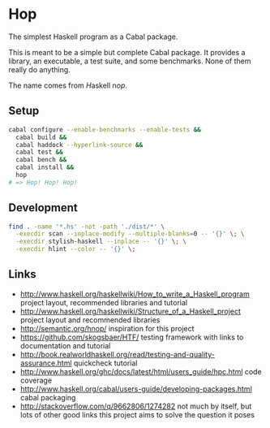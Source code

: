 # Hop

The simplest Haskell program as a Cabal package.

This is meant to be a simple but complete Cabal package. It provides a library,
an executable, a test suite, and some benchmarks. None of them really do
anything.

The name comes from *H*askell n*op*.

## Setup

``` sh
cabal configure --enable-benchmarks --enable-tests &&
  cabal build &&
  cabal haddock --hyperlink-source &&
  cabal test &&
  cabal bench &&
  cabal install &&
  hop
# => Hop! Hop! Hop!
```

## Development

``` sh
find . -name '*.hs' -not -path './dist/*' \
  -execdir scan --inplace-modify --multiple-blanks=0 -- '{}' \; \
  -execdir stylish-haskell --inplace -- '{}' \; \
  -execdir hlint --color -- '{}' \;
```

## Links

- <http://www.haskell.org/haskellwiki/How_to_write_a_Haskell_program>
  project layout, recommended libraries and tutorial
- <http://www.haskell.org/haskellwiki/Structure_of_a_Haskell_project>
  project layout and recommended libraries
- <http://semantic.org/hnop/>
  inspiration for this project
- <https://github.com/skogsbaer/HTF/>
  testing framework with links to documentation and tutorial
- <http://book.realworldhaskell.org/read/testing-and-quality-assurance.html>
  quickcheck tutorial
- <http://www.haskell.org/ghc/docs/latest/html/users_guide/hpc.html>
  code coverage
- <http://www.haskell.org/cabal/users-guide/developing-packages.html>
  cabal packaging
- <http://stackoverflow.com/q/9662806/1274282>
  not much by itself, but lots of other good links
  this project aims to solve the question it poses
